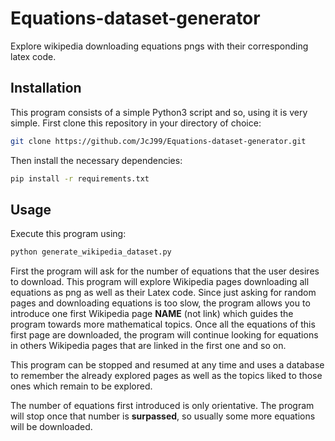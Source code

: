 # Equations-dataset-generator
Explore wikipedia downloading equations pngs with their corresponding latex code.

## Installation
This program consists of a simple Python3 script and so, using it is very simple. First clone this repository in your directory of choice:

```bash
git clone https://github.com/JcJ99/Equations-dataset-generator.git
```

Then install the necessary dependencies:

```bash
pip install -r requirements.txt
```

## Usage
Execute this program using:

```bash
python generate_wikipedia_dataset.py
```

First the program will ask for the number of equations that the user desires to download. This program will explore Wikipedia pages downloading all equations as png as well as their Latex code. Since just asking for random pages and downloading equations is too slow, the program allows you to introduce one first Wikipedia page **NAME** (not link) which guides the program towards more mathematical topics. Once all the equations of this first page are downloaded, the program will continue looking for equations in others Wikipedia pages that are linked in the first one and so on.

This program can be stopped and resumed at any time and uses a database to remember the already explored pages as well as the topics liked to those ones which remain to be explored.

The number of equations first introduced is only orientative. The program will stop once that number is **surpassed**, so usually some more equations will be downloaded.